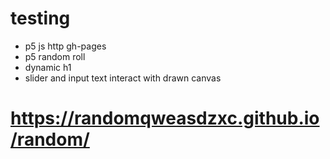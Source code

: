 # testing 
- p5 js http gh-pages
- p5 random roll
- dynamic h1
- slider and input text interact with drawn canvas
# https://randomqweasdzxc.github.io/random/
